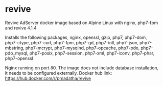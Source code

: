 # revive
Revive AdServer docker image based on Alpine Linux with nginx, php7-fpm and revive 4.1.4

Installs the following packages, nginx, openssl, gzip, php7, php7-dom, php7-ctype, php7-curl, php7-fpm, php7-gd, php7-intl, php7-json, php7-mbstring, php7-mcrypt, php7-mysqlnd, php7-opcache, php7-pdo, php7-pdo_mysql, php7-posix, php7-session, php7-xml, php7-iconv, php7-phar, php7-openssl

Nginx running on port 80. The image does not include database installation, it needs to be configured externally.
Docker hub link: https://hub.docker.com/r/pmadatha/revive
